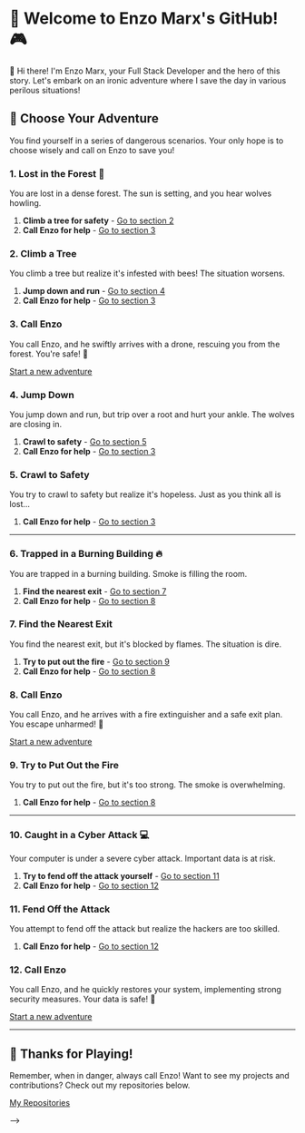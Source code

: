 # 👾 Welcome to Enzo Marx's GitHub! 🎮

👋 Hi there! I'm Enzo Marx, your Full Stack Developer and the hero of this story. Let's embark on an ironic adventure where I save the day in various perilous situations!

## 🚀 Choose Your Adventure
You find yourself in a series of dangerous scenarios. Your only hope is to choose wisely and call on Enzo to save you!

### 1. Lost in the Forest 🌲
You are lost in a dense forest. The sun is setting, and you hear wolves howling.

1. **Climb a tree for safety** - [Go to section 2](#2-climb-a-tree)
2. **Call Enzo for help** - [Go to section 3](#3-call-enzo)

### 2. Climb a Tree
You climb a tree but realize it's infested with bees! The situation worsens.

1. **Jump down and run** - [Go to section 4](#4-jump-down)
2. **Call Enzo for help** - [Go to section 3](#3-call-enzo)

### 3. Call Enzo
You call Enzo, and he swiftly arrives with a drone, rescuing you from the forest. You're safe! 🌟

[Start a new adventure](#1-lost-in-the-forest)

### 4. Jump Down
You jump down and run, but trip over a root and hurt your ankle. The wolves are closing in.

1. **Crawl to safety** - [Go to section 5](#5-crawl-to-safety)
2. **Call Enzo for help** - [Go to section 3](#3-call-enzo)

### 5. Crawl to Safety
You try to crawl to safety but realize it's hopeless. Just as you think all is lost...

1. **Call Enzo for help** - [Go to section 3](#3-call-enzo)

---

### 6. Trapped in a Burning Building 🔥
You are trapped in a burning building. Smoke is filling the room.

1. **Find the nearest exit** - [Go to section 7](#7-find-exit)
2. **Call Enzo for help** - [Go to section 8](#8-call-enzo)

### 7. Find the Nearest Exit
You find the nearest exit, but it's blocked by flames. The situation is dire.

1. **Try to put out the fire** - [Go to section 9](#9-put-out-fire)
2. **Call Enzo for help** - [Go to section 8](#8-call-enzo)

### 8. Call Enzo
You call Enzo, and he arrives with a fire extinguisher and a safe exit plan. You escape unharmed! 🌟

[Start a new adventure](#6-trapped-in-a-burning-building)

### 9. Try to Put Out the Fire
You try to put out the fire, but it's too strong. The smoke is overwhelming.

1. **Call Enzo for help** - [Go to section 8](#8-call-enzo)

---

### 10. Caught in a Cyber Attack 💻
Your computer is under a severe cyber attack. Important data is at risk.

1. **Try to fend off the attack yourself** - [Go to section 11](#11-fend-off-attack)
2. **Call Enzo for help** - [Go to section 12](#12-call-enzo)

### 11. Fend Off the Attack
You attempt to fend off the attack but realize the hackers are too skilled.

1. **Call Enzo for help** - [Go to section 12](#12-call-enzo)

### 12. Call Enzo
You call Enzo, and he quickly restores your system, implementing strong security measures. Your data is safe! 🌟

[Start a new adventure](#10-caught-in-a-cyber-attack)

---

## 🎉 Thanks for Playing!
Remember, when in danger, always call Enzo! Want to see my projects and contributions? Check out my repositories below.

[My Repositories](https://github.com/YOUR-GITHUB-USERNAME)


-->
 <!-- this is to add stats in the profile: [![Anurag's GitHub stats](https://github-readme-stats.vercel.app/api?username=enzomarx)](https://github.com/anuraghazr/github-readme-stats)
-->
 <!-- este mostra as linguagens mais ultilizadas:  [![Top Langs](https://github-readme-stats.vercel.app/api/top-langs/?username=enzomarx)](https://github.com/anuraghazra/github-readme-stats)
-->
<!-- este mostra as linguagens mais ultilizadas: 
<!-- this is to add stats in the profile:
